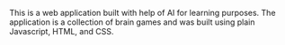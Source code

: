 This is a web application built with help of AI for learning purposes.
The application is a collection of brain games and was built using plain Javascript, HTML, and CSS.